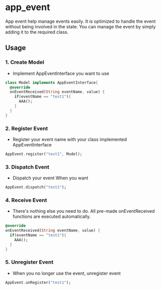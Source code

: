 # app_event
  App event help manage events easily. It is optimized to handle the event without being involved in the state. You can manage the event by simply adding it to the required class.


## Usage

### 1. Create Model

 - Implement AppEventInterface you want to use
```dart
class Model implements AppEventInterface{
  @override
  onEventReceived(String eventName, value) {
    if(eventName == "test1"){
      AAA();
    }
  }
}
```

### 2. Register Event 

 - Register your event name with your class implemented AppEventInterface
```dart
AppEvent.register("test1", Model);
```

### 3. Dispatch Event 

 - Dispatch your event When you want
```dart
AppEvent.dispatch("test1");
```

### 4. Receive Event

 - There's nothing else you need to do.
All pre-made onEventReceived functions are executed automatically.

```dart
@override
onEventReceived(String eventName, value) {
  if(eventName == "test1"){
    AAA();
  }
}
```

### 5. Unregister Event

 - When you no longer use the event, unregister event
```dart
AppEvent.unRegister("test1");
```
